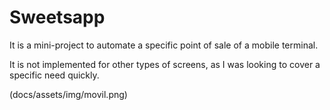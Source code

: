 # Sweetsapp

It is a mini-project to automate a specific point of sale of a mobile terminal. 

It is not implemented for other types of screens, as I was looking to cover a specific need quickly.

(docs/assets/img/movil.png)
